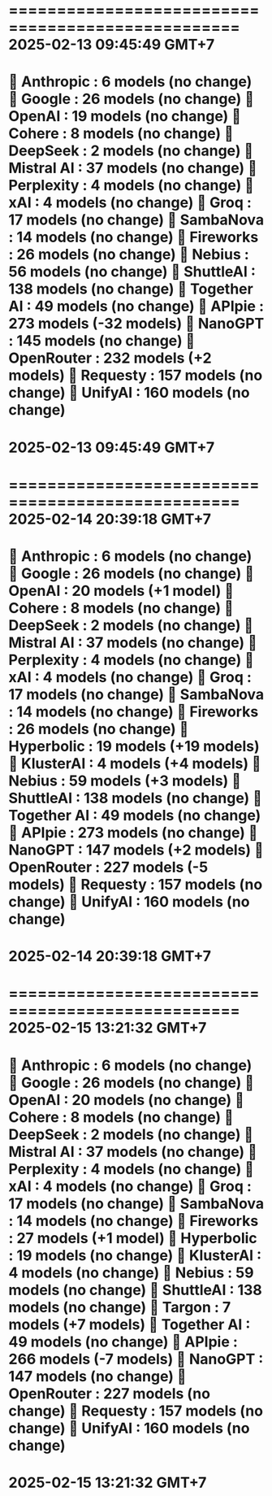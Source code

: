 ==================================================
2025-02-13 09:45:49 GMT+7
==================================================
🤖 Anthropic   : 6 models (no change)
🤖 Google      : 26 models (no change)
🤖 OpenAI      : 19 models (no change)
🤖 Cohere      : 8 models (no change)
🤖 DeepSeek    : 2 models (no change)
🤖 Mistral AI  : 37 models (no change)
🤖 Perplexity  : 4 models (no change)
🤖 xAI         : 4 models (no change)
🤖 Groq        : 17 models (no change)
🤖 SambaNova   : 14 models (no change)
🤖 Fireworks   : 26 models (no change)
🤖 Nebius      : 56 models (no change)
🤖 ShuttleAI   : 138 models (no change)
🤖 Together AI : 49 models (no change)
🤖 APIpie      : 273 models (-32 models)
🤖 NanoGPT     : 145 models (no change)
🤖 OpenRouter  : 232 models (+2 models)
🤖 Requesty    : 157 models (no change)
🤖 UnifyAI     : 160 models (no change)
==================================================
2025-02-13 09:45:49 GMT+7
==================================================

==================================================
2025-02-14 20:39:18 GMT+7
==================================================
🤖 Anthropic   : 6 models (no change)
🤖 Google      : 26 models (no change)
🤖 OpenAI      : 20 models (+1 model)
🤖 Cohere      : 8 models (no change)
🤖 DeepSeek    : 2 models (no change)
🤖 Mistral AI  : 37 models (no change)
🤖 Perplexity  : 4 models (no change)
🤖 xAI         : 4 models (no change)
🤖 Groq        : 17 models (no change)
🤖 SambaNova   : 14 models (no change)
🤖 Fireworks   : 26 models (no change)
🤖 Hyperbolic  : 19 models (+19 models)
🤖 KlusterAI   : 4 models (+4 models)
🤖 Nebius      : 59 models (+3 models)
🤖 ShuttleAI   : 138 models (no change)
🤖 Together AI : 49 models (no change)
🤖 APIpie      : 273 models (no change)
🤖 NanoGPT     : 147 models (+2 models)
🤖 OpenRouter  : 227 models (-5 models)
🤖 Requesty    : 157 models (no change)
🤖 UnifyAI     : 160 models (no change)
==================================================
2025-02-14 20:39:18 GMT+7
==================================================

==================================================
2025-02-15 13:21:32 GMT+7
==================================================
🤖 Anthropic   : 6 models (no change)
🤖 Google      : 26 models (no change)
🤖 OpenAI      : 20 models (no change)
🤖 Cohere      : 8 models (no change)
🤖 DeepSeek    : 2 models (no change)
🤖 Mistral AI  : 37 models (no change)
🤖 Perplexity  : 4 models (no change)
🤖 xAI         : 4 models (no change)
🤖 Groq        : 17 models (no change)
🤖 SambaNova   : 14 models (no change)
🤖 Fireworks   : 27 models (+1 model)
🤖 Hyperbolic  : 19 models (no change)
🤖 KlusterAI   : 4 models (no change)
🤖 Nebius      : 59 models (no change)
🤖 ShuttleAI   : 138 models (no change)
🤖 Targon      : 7 models (+7 models)
🤖 Together AI : 49 models (no change)
🤖 APIpie      : 266 models (-7 models)
🤖 NanoGPT     : 147 models (no change)
🤖 OpenRouter  : 227 models (no change)
🤖 Requesty    : 157 models (no change)
🤖 UnifyAI     : 160 models (no change)
==================================================
2025-02-15 13:21:32 GMT+7
==================================================

